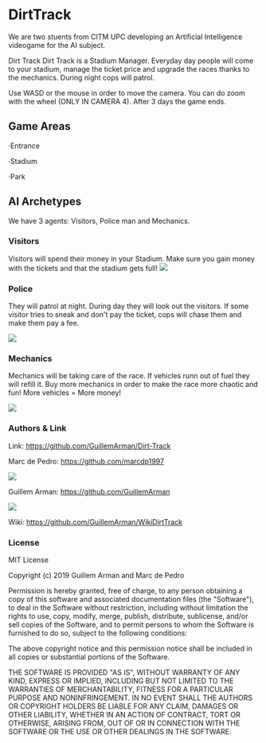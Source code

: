 # DirtTrack
We are two stuents from CITM UPC developing an Artificial Intelligence videogame for the AI subject.

Dirt Track
Dirt Track is a Stadium Manager. Everyday day people will come to your stadium, manage the ticket price and upgrade the races thanks to the mechanics. During night cops will patrol. 

Use WASD or the mouse in order to move the camera. You can do zoom with the wheel (ONLY IN CAMERA 4).
After 3 days the game ends.

## Game Areas
·Entrance

·Stadium

·Park

## AI Archetypes
We have 3 agents: Visitors, Police man and Mechanics.

### Visitors

Visitors will spend their money in your Stadium. Make sure you gain money with the tickets and that the stadium gets full!
![](https://imgur.com/nfYGLfw.png)


### Police

They will patrol at night. During day they will look out the visitors. If some visitor tries to sneak and don't pay the ticket, cops will chase them and make them pay a fee. 

![](https://imgur.com/HGmXPZF.png)

### Mechanics

Mechanics will be taking care of the race. If vehicles runn out of fuel they will refill it. Buy more mechanics in order to make the race more chaotic and fun! 
More vehicles = More money!

![](https://imgur.com/hHFVADe.png)

### Authors & Link ###

Link: https://github.com/GuillemArman/Dirt-Track

Marc de Pedro: https://github.com/marcdp1997

![](https://imgur.com/vfzdQr1.png)

Guillem Arman: https://github.com/GuillemArman

![](https://imgur.com/n7mBKwY.png)

Wiki: https://github.com/GuillemArman/WikiDirtTrack


### License ###

MIT License

Copyright (c) 2019 Guillem Arman and Marc de Pedro

Permission is hereby granted, free of charge, to any person obtaining a copy of this software and associated documentation files (the "Software"), to deal in the Software without restriction, including without limitation the rights to use, copy, modify, merge, publish, distribute, sublicense, and/or sell copies of the Software, and to permit persons to whom the Software is furnished to do so, subject to the following conditions:

The above copyright notice and this permission notice shall be included in all copies or substantial portions of the Software.

THE SOFTWARE IS PROVIDED "AS IS", WITHOUT WARRANTY OF ANY KIND, EXPRESS OR IMPLIED, INCLUDING BUT NOT LIMITED TO THE WARRANTIES OF MERCHANTABILITY, FITNESS FOR A PARTICULAR PURPOSE AND NONINFRINGEMENT. IN NO EVENT SHALL THE AUTHORS OR COPYRIGHT HOLDERS BE LIABLE FOR ANY CLAIM, DAMAGES OR OTHER LIABILITY, WHETHER IN AN ACTION OF CONTRACT, TORT OR OTHERWISE, ARISING FROM, OUT OF OR IN CONNECTION WITH THE SOFTWARE OR THE USE OR OTHER DEALINGS IN THE SOFTWARE.

